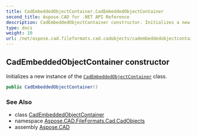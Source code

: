 ```yaml
---
title: CadEmbeddedObjectContainer.CadEmbeddedObjectContainer
second_title: Aspose.CAD for .NET API Reference
description: CadEmbeddedObjectContainer constructor. Initializes a new instance of the CadEmbeddedObjectContainer class
type: docs
weight: 10
url: /net/aspose.cad.fileformats.cad.cadobjects/cadembeddedobjectcontainer/cadembeddedobjectcontainer/
---
```

## CadEmbeddedObjectContainer constructor

Initializes a new instance of the [`CadEmbeddedObjectContainer`](../) class.

```csharp
public CadEmbeddedObjectContainer()
```

### See Also

* class [CadEmbeddedObjectContainer](../)
* namespace [Aspose.CAD.FileFormats.Cad.CadObjects](../../cadembeddedobjectcontainer/)
* assembly [Aspose.CAD](../../../)


